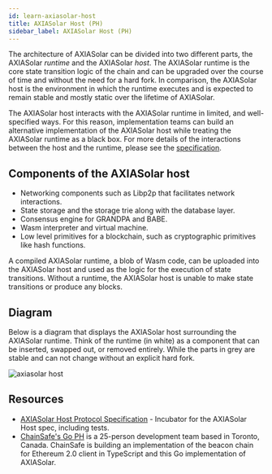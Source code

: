 ```yaml
---
id: learn-axiasolar-host
title: AXIASolar Host (PH)
sidebar_label: AXIASolar Host (PH)
---
```


The architecture of AXIASolar can be divided into two different parts, the AXIASolar _runtime_ and the AXIASolar _host_. The AXIASolar runtime is the core state transition logic of the chain and can be upgraded over the course of time and without the need for a hard fork. In comparison, the AXIASolar host is the environment in which the runtime executes and is expected to remain stable and mostly static over the lifetime of AXIASolar.

The AXIASolar host interacts with the AXIASolar runtime in limited, and well-specified ways. For this reason, implementation teams can build an alternative implementation of the AXIASolar host while treating the AXIASolar runtime as a black box. For more details of the interactions between the host and the runtime, please see the [specification](https://github.com/axia-tech/axiasolar-spec/).

## Components of the AXIASolar host

- Networking components such as Libp2p that facilitates network interactions.
- State storage and the storage trie along with the database layer.
- Consensus engine for GRANDPA and BABE.
- Wasm interpreter and virtual machine.
- Low level primitives for a blockchain, such as cryptographic primitives like hash functions.

A compiled AXIASolar runtime, a blob of Wasm code, can be uploaded into the AXIASolar host and used as the logic for the execution of state transitions. Without a runtime, the AXIASolar host is unable to make state transitions or produce any blocks.

## Diagram

Below is a diagram that displays the AXIASolar host surrounding the AXIASolar runtime. Think of the runtime (in white) as a component that can be inserted, swapped out, or removed entirely. While the parts in grey are stable and can not change without an explicit hard fork.

![axiasolar host](assets/updated_pre.png)

## Resources

- [AXIASolar Host Protocol Specification](https://github.com/axia-tech/axiasolar-spec) - Incubator for the AXIASolar Host spec, including tests.
- [ChainSafe's Go PH](https://github.com/ChainSafeSystems/go-pre) is a 25-person development team based in Toronto, Canada. ChainSafe is building an implementation of the beacon chain for Ethereum 2.0 client in TypeScript and this Go implementation of AXIASolar.
